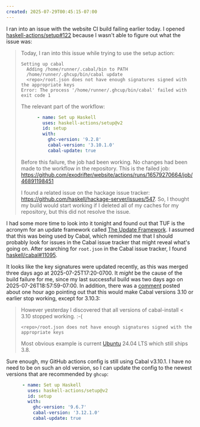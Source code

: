 ```yaml
---
created: 2025-07-29T00:45:15-07:00
---
```


I ran into an issue with the website CI build failing earlier today. I opened [haskell-actions/setup#122](https://github.com/haskell-actions/setup/issues/122) because I wasn't able to figure out what the issue was:

> Today, I ran into this issue while trying to use the setup action:
>
> ```text
> Setting up cabal
>   Adding /home/runner/.cabal/bin to PATH
>   /home/runner/.ghcup/bin/cabal update
>   <repo>/root.json does not have enough signatures signed with the appropriate keys
> Error: The process '/home/runner/.ghcup/bin/cabal' failed with exit code 1
> ```
>
> The relevant part of the workflow:
> ```yaml
>       - name: Set up Haskell
>         uses: haskell-actions/setup@v2
>         id: setup
>         with:
>           ghc-version: '9.2.8'
>           cabal-version: '3.10.1.0'
>           cabal-update: true
> ```
>
> Before this failure, the job had been working. No changes had been made to the workflow in the repository. This is the failed job: https://github.com/exodrifter/website/actions/runs/16579270664/job/46891198451
>
> I found a related issue on the hackage issue tracker: https://github.com/haskell/hackage-server/issues/547. So, I thought my build would start working if I deleted all of my caches for my repository, but this did not resolve the issue.

I had some more time to look into it tonight and found out that TUF is the acronym for an update framework called [The Update Framework](https://theupdateframework.io/). I assumed that this was being used by Cabal, which reminded me that I should probably look for issues in the Cabal issue tracker that might reveal what's going on. After searching for `root.json` in the Cabal issue tracker, I found [haskell/cabal#11095](https://github.com/haskell/cabal/pull/11095).

It looks like the key signatures were updated recently, as this was merged three days ago at 2025-07-25T17:20-0700. It *might* be the cause of the build failure for me, since my last successful build was two days ago on 2025-07-26T18:57:59-07:00. In addition, there was a [comment](https://github.com/haskell/cabal/pull/11095#issuecomment-3130811889) posted about one hour ago pointing out that this would make Cabal versions 3.10 or earlier stop working, except for 3.10.3:

> However yesterday I discovered that all versions of cabal-install < 3.10 stopped working. :-(
>
> `<repo>/root.json does not have enough signatures signed with the appropriate keys`
>
> Most obvious example is current [Ubuntu](https://packages.ubuntu.com/search?keywords=cabal-install) 24.04 LTS which still ships 3.8.

Sure enough, my GitHub actions config is still using Cabal v3.10.1. I have no need to be on such an old version, so I can update the config to the newest versions that are recommended by `ghcup`:

```yaml
      - name: Set up Haskell
        uses: haskell-actions/setup@v2
        id: setup
        with:
          ghc-version: '9.6.7'
          cabal-version: '3.12.1.0'
          cabal-update: true
```

